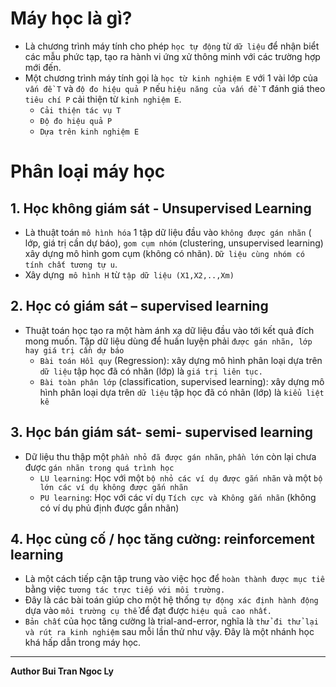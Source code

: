 # Máy học là gì?
- Là chương trình máy tính cho phép `học tự động` từ `dữ liệu` để nhận biểt các mẫu phức tạp, tạo ra hành vi ứng xử thông minh với các trường hợp mới đến.
- Một chương trình máy tính gọi là `học từ kinh nghiệm E` với 1 vài lớp của `vấn đề T` và `độ đo hiệu quả P` nếu `hiệu năng của vấn đề T` đánh giá theo `tiêu chí P` cải thiện từ `kinh nghiệm E`.
  - `Cải thiện tác vụ T`
  - `Độ đo hiệu quả P`
  - `Dựa trên kinh nghiệm E`
# Phân loại máy học
  ## 1. Học không giám sát - Unsupervised Learning
- Là thuật toán `mô hình hóa` 1 tập dữ liệu đầu vào `không được gán nhãn` ( lớp, giá trị cần dự báo), `gom cụm nhóm` (clustering, unsupervised learning) xây dựng mô hình gom cụm (không có nhãn). `Dữ liệu cùng nhóm có tính chất tương tự u`.
- Xây dựng` mô hình H` từ `tập dữ liệu (X1,X2,..,Xm)`

 ## 2. Học có giám sát – supervised learning
 - Thuật toán học tạo ra một hàm ánh xạ dữ liệu đầu vào tới kết quả đích mong muốn. Tập dữ liệu dùng để huấn luyện phải `được gán nhãn, lớp hay giá trị cần dự báo`
   - `Bài toán Hồi quy` (Regression): xây dựng mô hình phân loại dựa trên `dữ liệu` tập học đã có nhãn (lớp) là `giá trị liên tục.`
   - `Bài toàn phân lớp` (classification, supervised learning): xây dựng mô hình phân loại dựa trên `dữ liệu` tập học đã có nhãn (lớp) là `kiểu liệt kê`
 
  ## 3. Học bán giám sát- semi- supervised learning
  - Dữ liệu thu thập một `phần nhỏ đã được gán nhãn`, `phần lớn` còn lại chưa được `gán nhãn trong quá trình học`
    - `LU learning`: Học với một `bộ nhỏ các ví dụ được gắn nhãn` và một `bộ lớn các ví dụ không được gắn nhãn`
    - `PU learning`: Học với các ví dụ `Tích cực và Không gắn nhãn` (không có ví dụ phủ định được gắn nhãn)


  ## 4. Học củng cố / học tăng cường: reinforcement learning
  - Là một cách tiếp cận tập trung vào việc học để `hoàn thành được mục tiê` bằng việc `tương tác trực tiếp với môi trường.`
  - Đây là các bài toán giúp cho một hệ thống `tự động xác định hành động` dựa vào `môi trường cụ thể` để đạt được `hiệu quả cao nhất.`
  - `Bản chất` của học tăng cường là trial-and-error, nghĩa là `thử đi thử lại và rút ra kinh nghiệm` sau mỗi lần thử như vậy. Đây là một nhánh học khá hấp dẫn trong máy học.

<hr>

**Author Bui Tran Ngoc Ly**

